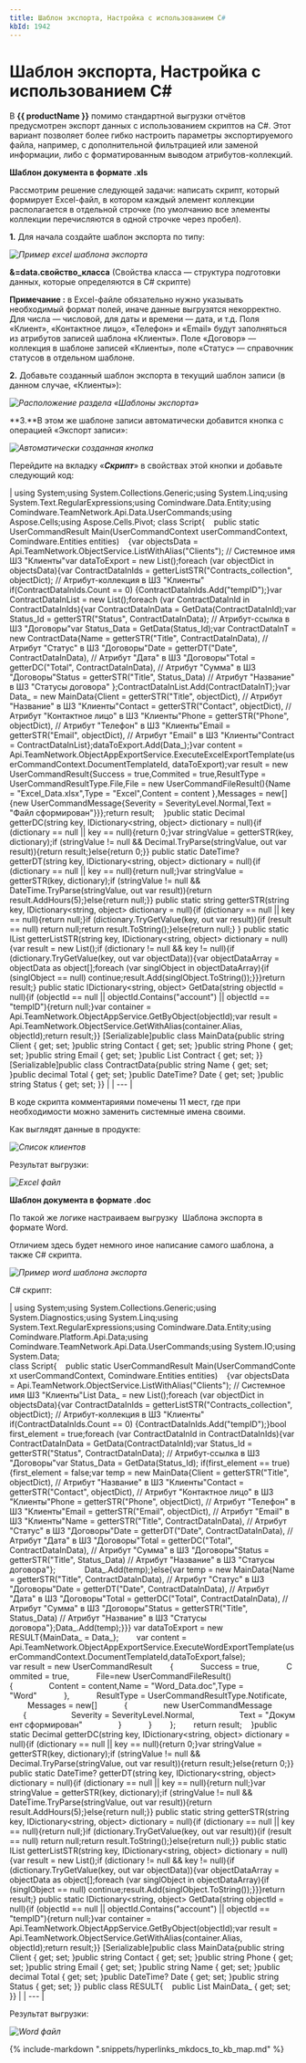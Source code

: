 ```yaml
---
title: Шаблон экспорта, Настройка с использованием C#
kbId: 1942
---
```


# Шаблон экспорта, Настройка с использованием C#

В **{{ productName }}** помимо стандартной выгрузки отчётов предусмотрен экспорт данных с использованием скриптов на C#. Этот вариант позволяет более гибко настроить параметры экспортируемого файла, например, с дополнительной фильтрацией или заменой информации, либо с форматированным выводом атрибутов-коллекций.

**Шаблон документа в формате .xls**

Рассмотрим решение следующей задачи: написать скрипт, который формирует Excel-файл, в котором каждый элемент коллекции располагается в отдельной строчке (по умолчанию все элементы коллекции перечисляются в одной строчке через пробел).

**1.** Для начала создайте шаблон экспорта по типу:

_![Пример excel шаблона экспорта](https://kb.comindware.ru/assets/exp1.jpg)_

**&=data.свойство\_класса** (Свойства класса — структура подготовки данных, которые определяются в С# скрипте)

**Примечание :** в Excel-файле обязательно нужно указывать необходимый формат полей, иначе данные выгрузятся некорректно. Для числа — числовой, для даты и времени — дата, и т.д.
Поля «Клиент», «Контактное лицо», «Телефон» и «Email» будут заполняться из атрибутов записей шаблона «Клиенты». Поле «Договор» — коллекция в шаблоне записей «Клиенты», поле «Статус» — справочник статусов в отдельном шаблоне.

**2.** Добавьте созданный шаблон экспорта в текущий шаблон записи (в данном случае, «Клиенты»):

_![Расположение раздела «Шаблоны экспорта»](https://kb.comindware.ru/assets/2.1_2021-12-13_114132.png)_

**3.**В этом же шаблоне записи автоматически добавится кнопка с операцией «Экспорт записи»:

_![Автоматически созданная кнопка](https://kb.comindware.ru/assets/2.2_2021-12-13_124346.png)_

Перейдите на вкладку «***Скрипт***» в свойствах этой кнопки и добавьте следующий код:

| using System;using System.Collections.Generic;using System.Linq;using System.Text.RegularExpressions;using Comindware.Data.Entity;using Comindware.TeamNetwork.Api.Data.UserCommands;using Aspose.Cells;using Aspose.Cells.Pivot; class Script{    public static UserCommandResult Main(UserCommandContext userCommandContext, Comindware.Entities entities)    {var objectsData = Api.TeamNetwork.ObjectService.ListWithAlias("Clients"); // Системное имя ШЗ "Клиенты"var dataToExport = new List<MainData>();foreach (var objectDict in objectsData){var ContractDataInIds = getterListSTR("Contracts\_collection", objectDict); // Атрибут-коллекция в ШЗ "Клиенты" if(ContractDataInIds.Count == 0) {ContractDataInIds.Add("tempID");}var ContractDataInList = new List<ContractData>();foreach (var ContractDataInId in ContractDataInIds){var ContractDataInData = GetData(ContractDataInId);var Status\_Id = getterSTR("Status", ContractDataInData); // Атрибут-ссылка в ШЗ "Договоры"var Status\_Data = GetData(Status\_Id);var ContractDataInT = new ContractData{Name = getterSTR("Title", ContractDataInData), // Атрибут "Статус" в ШЗ "Договоры"Date = getterDT("Date", ContractDataInData), // Атрибут "Дата" в ШЗ "Договоры"Total = getterDC("Total", ContractDataInData), // Атрибут "Сумма" в ШЗ "Договоры"Status = getterSTR("Title", Status\_Data) // Атрибут "Название" в ШЗ "Статусы договора" };ContractDataInList.Add(ContractDataInT);}var Data\_ = new MainData{Client = getterSTR("Title", objectDict), // Атрибут "Название" в ШЗ "Клиенты"Contact = getterSTR("Contact", objectDict), // Атрибут "Контактное лицо" в ШЗ "Клиенты"Phone = getterSTR("Phone", objectDict), // Атрибут "Телефон" в ШЗ "Клиенты"Email = getterSTR("Email", objectDict), // Атрибут "Email" в ШЗ "Клиенты"Contract = ContractDataInList};dataToExport.Add(Data\_);}var content = Api.TeamNetwork.ObjectAppExportService.ExecuteExcelExportTemplate(userCommandContext.DocumentTemplateId, dataToExport);var result = new UserCommandResult{Success = true,Commited = true,ResultType = UserCommandResultType.File,File = new UserCommandFileResult(){Name = "Excel\_Data.xlsx",Type = "Excel",Content = content },Messages = new[]{new UserCommandMessage{Severity = SeverityLevel.Normal,Text = "Файл сформирован"}}};return result;    }public static Decimal getterDC(string key, IDictionary<string, object> dictionary = null){if (dictionary == null || key == null){return 0;}var stringValue = getterSTR(key, dictionary);if (stringValue != null && Decimal.TryParse(stringValue, out var result)){return result;}else{return 0;}} public static DateTime? getterDT(string key, IDictionary<string, object> dictionary = null){if (dictionary == null || key == null){return null;}var stringValue = getterSTR(key, dictionary);if (stringValue != null && DateTime.TryParse(stringValue, out var result)){return result.AddHours(5);}else{return null;}} public static string getterSTR(string key, IDictionary<string, object> dictionary = null){if (dictionary == null || key == null){return null;}if (dictionary.TryGetValue(key, out var result)){if (result == null) return null;return result.ToString();}else{return null;} } public static IList<string> getterListSTR(string key, IDictionary<string, object> dictionary = null){var result = new List<string>();if (dictionary != null && key != null){if (dictionary.TryGetValue(key, out var objectData)){var objectDataArray = objectData as object[];foreach (var singlObject in objectDataArray){if (singlObject == null) continue;result.Add(singlObject.ToString());}}}return result;} public static IDictionary<string, object> GetData(string objectId = null){if (objectId == null || objectId.Contains("account") || objectId == "tempID"){return null;}var container = Api.TeamNetwork.ObjectAppService.GetByObject(objectId);var result = Api.TeamNetwork.ObjectService.GetWithAlias(container.Alias, objectId);return result;}} [Serializable]public class MainData{public string Client { get; set; }public string Contact { get; set; }public string Phone { get; set; }public string Email { get; set; }public List<ContractData> Contract { get; set; }} [Serializable]public class ContractData{public string Name { get; set; }public decimal Total { get; set; }public DateTime? Date { get; set; }public string Status { get; set; }} |
| --- |

В коде скрипта комментариями помечены 11 мест, где при необходимости можно заменить системные имена своими.

Как выглядят данные в продукте:

_![Список клиентов](https://kb.comindware.ru/assets/2.3_2021-12-13_141658.png)_

Результат выгрузки:

_![Excel файл](https://kb.comindware.ru/assets/exp5.jpg)_

**Шаблон документа в формате .doc**

По такой же логике настраиваем выгрузку  Шаблона экспорта в формате Word.

Отличием здесь будет немного иное написание самого шаблона, а также C# скрипта. 

_![Пример word шаблона экспорта](https://kb.comindware.ru/assets/exp6.jpg)_

C# скрипт:

| using System;using System.Collections.Generic;using System.Diagnostics;using System.Linq;using System.Text.RegularExpressions;using Comindware.Data.Entity;using Comindware.Platform.Api.Data;using Comindware.TeamNetwork.Api.Data.UserCommands;using System.IO;using System.Data; class Script{    public static UserCommandResult Main(UserCommandContext userCommandContext, Comindware.Entities entities)    {var objectsData = Api.TeamNetwork.ObjectService.ListWithAlias("Clients"); // Системное имя ШЗ "Клиенты"List<MainData> Data\_ = new List<MainData>();foreach (var objectDict in objectsData){var ContractDataInIds = getterListSTR("Contracts\_collection", objectDict); // Атрибут-коллекция в ШЗ "Клиенты" if(ContractDataInIds.Count == 0) {ContractDataInIds.Add("tempID");}bool first\_element = true;foreach (var ContractDataInId in ContractDataInIds){var ContractDataInData = GetData(ContractDataInId);var Status\_Id = getterSTR("Status", ContractDataInData); // Атрибут-ссылка в ШЗ "Договоры"var Status\_Data = GetData(Status\_Id); if(first\_element == true){first\_element = false;var temp = new MainData{Client = getterSTR("Title", objectDict), // Атрибут "Название" в ШЗ "Клиенты"Contact = getterSTR("Contact", objectDict), // Атрибут "Контактное лицо" в ШЗ "Клиенты"Phone = getterSTR("Phone", objectDict), // Атрибут "Телефон" в ШЗ "Клиенты"Email = getterSTR("Email", objectDict), // Атрибут "Email" в ШЗ "Клиенты"Name = getterSTR("Title", ContractDataInData), // Атрибут "Статус" в ШЗ "Договоры"Date = getterDT("Date", ContractDataInData), // Атрибут "Дата" в ШЗ "Договоры"Total = getterDC("Total", ContractDataInData), // Атрибут "Сумма" в ШЗ "Договоры"Status = getterSTR("Title", Status\_Data) // Атрибут "Название" в ШЗ "Статусы договора"};             Data\_.Add(temp);}else{var temp = new MainData{Name = getterSTR("Title", ContractDataInData), // Атрибут "Статус" в ШЗ "Договоры"Date = getterDT("Date", ContractDataInData), // Атрибут "Дата" в ШЗ "Договоры"Total = getterDC("Total", ContractDataInData), // Атрибут "Сумма" в ШЗ "Договоры"Status = getterSTR("Title", Status\_Data) // Атрибут "Название" в ШЗ "Статусы договора"};Data\_.Add(temp);}}} var dataToExport = new RESULT{MainData\_ = Data\_};        var content = Api.TeamNetwork.ObjectAppExportService.ExecuteWordExportTemplate(userCommandContext.DocumentTemplateId,dataToExport,false); var result = new UserCommandResult        {            Success = true,            Commited = true,            File=new UserCommandFileResult(){                Content = content,Name = "Word\_Data.doc",Type = "Word"            },            ResultType = UserCommandResultType.Notificate,            Messages = new[]            {                new UserCommandMessage                {                    Severity = SeverityLevel.Normal,                    Text = "Документ сформирован"                }            }        };        return result;    }public static Decimal getterDC(string key, IDictionary<string, object> dictionary = null){if (dictionary == null || key == null){return 0;}var stringValue = getterSTR(key, dictionary);if (stringValue != null && Decimal.TryParse(stringValue, out var result)){return result;}else{return 0;}} public static DateTime? getterDT(string key, IDictionary<string, object> dictionary = null){if (dictionary == null || key == null){return null;}var stringValue = getterSTR(key, dictionary);if (stringValue != null && DateTime.TryParse(stringValue, out var result)){return result.AddHours(5);}else{return null;}} public static string getterSTR(string key, IDictionary<string, object> dictionary = null){if (dictionary == null || key == null){return null;}if (dictionary.TryGetValue(key, out var result)){if (result == null) return null;return result.ToString();}else{return null;}} public static IList<string> getterListSTR(string key, IDictionary<string, object> dictionary = null){var result = new List<string>();if (dictionary != null && key != null){if (dictionary.TryGetValue(key, out var objectData)){var objectDataArray = objectData as object[];foreach (var singlObject in objectDataArray){if (singlObject == null) continue;result.Add(singlObject.ToString());}}}return result;} public static IDictionary<string, object> GetData(string objectId = null){if (objectId == null || objectId.Contains("account") || objectId == "tempID"){return null;}var container = Api.TeamNetwork.ObjectAppService.GetByObject(objectId);var result = Api.TeamNetwork.ObjectService.GetWithAlias(container.Alias, objectId);return result;}} [Serializable]public class MainData{public string Client { get; set; }public string Contact { get; set; }public string Phone { get; set; }public string Email { get; set; }public string Name { get; set; }public decimal Total { get; set; }public DateTime? Date { get; set; }public string Status { get; set; }} public class RESULT{    public List<MainData> MainData\_ { get; set; }} |
| --- |

Результат выгрузки:

_![Word файл](https://kb.comindware.ru/assets/exp7.jpg)_

{% include-markdown ".snippets/hyperlinks_mkdocs_to_kb_map.md" %}
